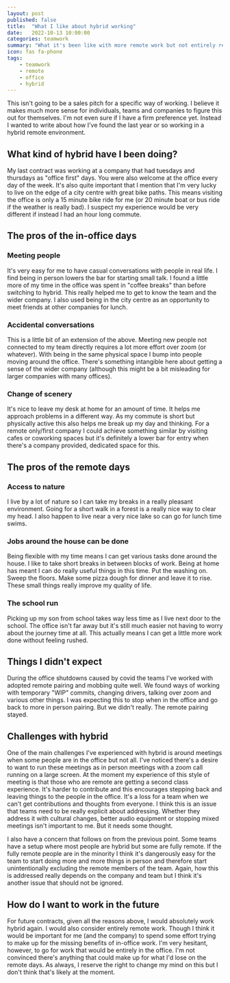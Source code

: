 ```yaml
---
layout: post
published: false
title:  "What I like about hybrid working"
date:   2022-10-13 10:00:00
categories: teamwork
summary: "What it's been like with more remote work but not entirely remote work"
icon: fas fa-phone
tags:
    - teamwork
    - remote
    - office
    - hybrid
---
```


This isn't going to be a sales pitch for a specific way of working. I believe it makes much more sense for individuals,
teams and companies to figure this out for themselves. I'm not even sure if I have a firm preference yet. Instead I 
wanted to write about how I've found the last year or so working in a hybrid remote environment.

## What kind of hybrid have I been doing?

My last contract was working at a company that had tuesdays and thursdays as "office first" days. You were also welcome 
at the office every day of the week. It's also quite important that I mention that I'm very lucky to live on the edge
of a city centre with great bike paths. This means visiting the office is only a 15 minute bike ride for me (or 20 
minute boat or bus ride if the weather is really bad). I suspect my experience would be very different if instead 
I had an hour long commute.

## The pros of the in-office days

### Meeting people
It's very easy for me to have casual conversations with people in real life. I find being in person lowers
the bar for starting small talk. I found a little more of my time in the office was spent in "coffee breaks" 
than before switching to hybrid. This really helped me to get to know the team and the wider company. I also used
being in the city centre as an opportunity to meet friends at other companies for lunch. 

### Accidental conversations
This is a little bit of an extension of the above. Meeting new people not connected to my team directly requires a lot
more effort over zoom (or whatever). With being in the same physical space I bump into people moving around the office.
There's something intangible here about getting a sense of the wider company (although this might be a bit misleading
for larger companies with many offices).

### Change of scenery
It's nice to leave my desk at home for an amount of time. It helps me approach problems in a different way. As my 
commute is short but physically active this also helps me break up my day and thinking. For a remote only/first company 
I could achieve something similar by visiting cafes or coworking spaces but it's definitely a lower bar for entry 
when there's a company provided, dedicated space for this.

## The pros of the remote days

### Access to nature
I live by a lot of nature so I can take my breaks in a really pleasant environment. Going for a short walk in a forest
is a really nice way to clear my head. I also happen to live near a very nice lake so can go for lunch time swims.

### Jobs around the house can be done
Being flexible with my time means I can get various tasks done around the house. I like to take short breaks in 
between blocks of work. Being at home has meant I can do really useful things in this time. Put the washing on. Sweep
the floors. Make some pizza dough for dinner and leave it to rise. These small things really improve my quality of life.

### The school run
Picking up my son from school takes way less time as I live next door to the school. The office isn't far away but it's 
still much easier not having to worry about the journey time at all. This actually means I can get a little more work 
done without feeling rushed. 

## Things I didn't expect
During the office shutdowns caused by covid the teams I've worked with adopted remote pairing and mobbing quite well. 
We found ways of working with temporary "WIP" commits, changing drivers, talking over zoom and various other things.
I was expecting this to stop when in the office and go back to more in person pairing. But we didn't really. The remote
pairing stayed.

## Challenges with hybrid
One of the main challenges I've experienced with hybrid is around meetings when some people are in the office but not all.
I've noticed there's a desire to want to run these meetings as in person meetings with a zoom call running on a large screen.
At the moment my experience of this style of meeting is that those who are remote are getting a second class experience. It's
harder to contribute and this encourages stepping back and leaving things to the people in the office. It's a loss for 
a team when we can't get contributions and thoughts from everyone. I think this is an issue that teams need to be 
really explicit about addressing. Whether they address it with cultural changes, better audio equipment or stopping 
mixed meetings isn't important to me. But it needs some thought.

I also have a concern that follows on from the previous point. Some teams have a setup where most people are hybrid but 
some are fully remote. If the fully remote people are in the minority I think it's dangerously easy for the team to start 
doing more and more things in person and therefore start unintentionally excluding the remote members of the team. Again,
how this is addressed really depends on the company and team but I think it's another issue that should not be ignored.

## How do I want to work in the future
For future contracts, given all the reasons above, I would absolutely work hybrid again. I would also consider 
entirely remote work. Though I think it would be important for me (and the company) to spend some effort trying to 
make up for the missing benefits of in-office work. I'm very hesitant, however, to go for work that would be entirely 
in the office. I'm not convinced there's anything that could make up for what I'd lose on the remote days. As always, 
I reserve the right to change my mind on this but I don't think that's likely at the moment. 

